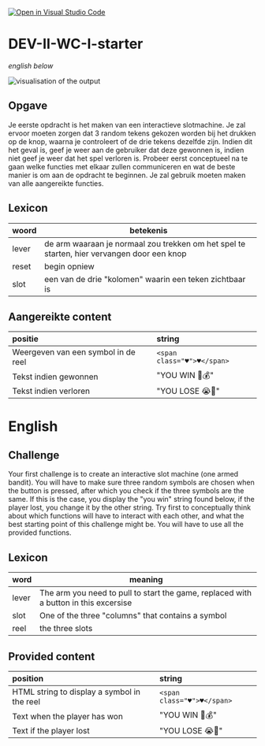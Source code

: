 [![Open in Visual Studio Code](https://classroom.github.com/assets/open-in-vscode-2e0aaae1b6195c2367325f4f02e2d04e9abb55f0b24a779b69b11b9e10269abc.svg)](https://classroom.github.com/online_ide?assignment_repo_id=18185908&assignment_repo_type=AssignmentRepo)
# DEV-II-WC-I-starter
*english below*

![visualisation of the output](./assets/output.gif)

## Opgave
Je eerste opdracht is het maken van een interactieve slotmachine. Je zal ervoor moeten zorgen dat 3 random tekens gekozen worden bij het drukken op de knop, waarna je controleert of de drie tekens dezelfde zijn. Indien dit het geval is, geef je weer aan de gebruiker dat deze gewonnen is, indien niet geef je weer dat het spel verloren is.
Probeer eerst conceptueel na te gaan welke functies met elkaar zullen communiceren en wat de beste manier is om aan de opdracht te beginnen.
Je zal gebruik moeten maken van alle aangereikte functies.

## Lexicon
| woord | betekenis |
| --- | --- |
| lever | de arm waaraan je normaal zou trekken om het spel te starten, hier vervangen door een knop |
| reset | begin opniew |
| slot | een van de drie "kolomen" waarin een teken zichtbaar is |

## Aangereikte content

| positie | string |
| :--- | :--- |
| Weergeven van een symbol in de reel | `<span class="♥">♥</span>` |
| Tekst indien gewonnen | "YOU WIN 🎉💰" |
| Tekst indien verloren | "YOU LOSE 😭🥺" |


# English

## Challenge
Your first challenge is to create an interactive slot machine (one armed bandit). You will have to make sure three random symbols are chosen when the button is pressed, after which you check if the three symbols are the same.
If this is the case, you display the "you win" string found below, if the player lost, you change it by the other string.
Try first to conceptually think about which functions will have to interact with each other, and what the best starting point of this challenge might be.
You will have to use all the provided functions.

## Lexicon
| word | meaning |
| --- | --- |
| lever | The arm you need to pull to start the game, replaced with a button in this excersise |
| slot | One of the three "columns" that contains a symbol |
| reel | the three slots |

## Provided content

| position | string |
| :--- | :--- |
| HTML string to display a symbol in the reel | `<span class="♥">♥</span>` |
| Text when the player has won | "YOU WIN 🎉💰" |
| Text if the player lost | "YOU LOSE 😭🥺" |



